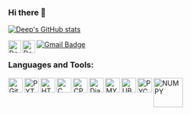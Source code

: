 ### Hi there 👋

[![Deep's GitHub stats](https://github-readme-stats.vercel.app/api?username=iDeepverma&theme=dracula)](https://github.com/iDeepverma/iDeepverma)

[![Gmail Badge](https://img.shields.io/badge/-E-mail-c14438?style=flat-square&logo=Gmail&logoColor=white&link=mailto:sahilsingh2402@gmail.com)](mailto:73387559+iDeepverma@users.noreply.github.com)
[<img align="left" alt="Deep | LinkedIn" width="26px" src="https://cdn.jsdelivr.net/npm/simple-icons@v3/icons/linkedin.svg" />](https://www.linkedin.com/in/deepanshu-verma-901754206/)
[<img align="left" alt="Deep | Instagram" width="26px" src="https://cdn.jsdelivr.net/npm/simple-icons@v3/icons/instagram.svg" />](https://www.instagram.com/i.deep.verma/)


### Languages and Tools: 
<!-- [<img align="left" alt="JAVA" width="30px" src="https://github.com/sahilsingh2402/sahilsingh2402/blob/main/files_ss2402/java.svg" />](https://www.java.com/) -->

[<img align="left" alt="Git" width="30px" src="https://github.com/sahilsingh2402/sahilsingh2402/blob/main/files_ss2402/git.svg" />](https://git-scm.com/)

[<img align="left" alt="PYTHON" width="30px" src="https://github.com/sahilsingh2402/sahilsingh2402/blob/main/files_ss2402/python.svg" />](https://www.python.org/)

[<img align="left" alt="HTML" width="30px" src="https://github.com/sahilsingh2402/sahilsingh2402/blob/main/files_ss2402/html.svg" />](https://html.com/)

<!-- [<img align="left" alt="GCP" width="30px" src="https://github.com/sahilsingh2402/sahilsingh2402/blob/main/files_ss2402/google-cloud.svg" />](https://cloud.google.com//) -->

[<img align="left" alt="C" width="30px" src="https://github.com/sahilsingh2402/sahilsingh2402/blob/main/files_ss2402/c-original.svg" />](https://www.cprogramming.com/)

[<img align="left" alt="CPP" width="30px" src="https://github.com/sahilsingh2402/sahilsingh2402/blob/main/files_ss2402/cpp.svg" />](https://www.cplusplus.com/)

<!-- [<img align="left" alt="Android" width="30px" src="https://github.com/sahilsingh2402/sahilsingh2402/blob/main/files_ss2402/android.svg" />](https://developer.android.com/) -->

[<img align="left" alt="Django" width="30px" src="https://github.com/sahilsingh2402/sahilsingh2402/blob/main/files_ss2402/django.svg" />](https://www.djangoproject.com/)

<!-- [<img align="left" alt="Anaconda" width="30px" src="https://github.com/sahilsingh2402/sahilsingh2402/blob/main/files_ss2402/anaconda.png" />](https://www.anaconda.com/) -->

<!-- [<img align="left" alt="Spyder" width="30px" src="https://github.com/sahilsingh2402/sahilsingh2402/blob/main/files_ss2402/spyder.png" />](https://www.spyder-ide.org/) -->

<!-- [<img align="left" alt="IPython" width="25px" src="https://github.com/sahilsingh2402/sahilsingh2402/blob/main/files_ss2402/ip.jpg" />](https://ipython.org/) -->

[<img align="left" alt="MYSQL" width="30px" src="https://github.com/sahilsingh2402/sahilsingh2402/blob/main/files_ss2402/mysql.svg" />](https://www.mysql.com/)

[<img align="left" alt="UBUNTU" width="30px" src="https://github.com/sahilsingh2402/sahilsingh2402/blob/main/files_ss2402/ubuntu.svg" />](https://ubuntu.com/)

[<img align="left" alt="PYCHARM" width="30px" src="https://github.com/sahilsingh2402/sahilsingh2402/blob/main/files_ss2402/pycharm.svg" />](https://www.jetbrains.com/pycharm/)

[<img align="left" alt="NUMPY" width="60px" src="https://github.com/sahilsingh2402/sahilsingh2402/blob/main/files_ss2402/numpy.svg" />](https://numpy.org/)

<br />
